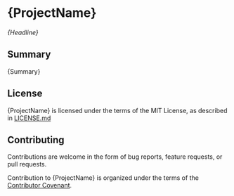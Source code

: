 # {ProjectName}

*{Headline}*

## Summary

{Summary}

## License

{ProjectName} is licensed under the terms of the MIT License, as described in
[LICENSE.md](LICENSE.md)

## Contributing

Contributions are welcome in the form of bug reports, feature requests, or pull
requests.

Contribution to {ProjectName} is organized under the terms of the [Contributor
Covenant](CONTRIBUTOR_COVENANT.md).
